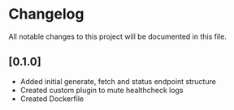 # Changelog
All notable changes to this project will be documented in this file.

## [0.1.0]
- Added initial generate, fetch and status endpoint structure
- Created custom plugin to mute healthcheck logs
- Created Dockerfile
